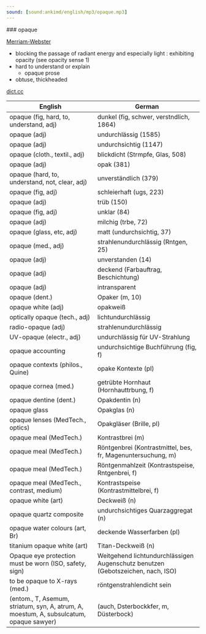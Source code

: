 ```yaml
---
sound: [sound:ankimd/english/mp3/opaque.mp3]
---
```


\### opaque

[Merriam-Webster](https://www.merriam-webster.com/dictionary/opaque)

- blocking the passage of radiant energy and especially light : exhibiting opacity (see opacity sense 1)
- hard to understand or explain
    - opaque prose
- obtuse, thickheaded

[dict.cc](https://www.dict.cc/opaque)

| English        | German       |
| -------------- | ------------ |
| opaque (fig, hard, to, understand, adj) | dunkel (fig, schwer, verstndlich, 1864) |
| opaque (adj) | undurchlässig (1585) |
| opaque (adj) | undurchsichtig (1147) |
| opaque (cloth., textil., adj) | blickdicht (Strmpfe, Glas, 508) |
| opaque (adj) | opak (381) |
| opaque (hard, to, understand, not, clear, adj) | unverständlich (379) |
| opaque (fig, adj) | schleierhaft (ugs, 223) |
| opaque (adj) | trüb (150) |
| opaque (fig, adj) | unklar (84) |
| opaque (adj) | milchig (trbe, 72) |
| opaque (glass, etc, adj) | matt (undurchsichtig, 37) |
| opaque (med., adj) | strahlenundurchlässig (Rntgen, 25) |
| opaque (adj) | unverstanden (14) |
| opaque (adj) | deckend (Farbauftrag, Beschichtung) |
| opaque (adj) | intransparent |
| opaque (dent.) | Opaker (m, 10) |
| opaque white (adj) | opakweiß |
| optically opaque (tech., adj) | lichtundurchlässig |
| radio-opaque (adj) | strahlenundurchlässig |
| UV-opaque (electr., adj) | undurchlässig für UV-Strahlung |
| opaque accounting | undurchsichtige Buchführung (fig, f) |
| opaque contexts (philos., Quine) | opake Kontexte (pl) |
| opaque cornea (med.) | getrübte Hornhaut (Hornhauttrbung, f) |
| opaque dentine (dent.) | Opakdentin (n) |
| opaque glass | Opakglas (n) |
| opaque lenses (MedTech., optics) | Opakgläser (Brille, pl) |
| opaque meal (MedTech.) | Kontrastbrei (m) |
| opaque meal (MedTech.) | Röntgenbrei (Kontrastmittel, bes, fr, Magenuntersuchung, m) |
| opaque meal (MedTech.) | Röntgenmahlzeit (Kontrastspeise, Rntgenbrei, f) |
| opaque meal (MedTech., contrast, medium) | Kontrastspeise (Kontrastmittelbrei, f) |
| opaque white (art) | Deckweiß (n) |
| opaque quartz composite | undurchsichtiges Quarzaggregat (n) |
| opaque water colours (art, Br) | deckende Wasserfarben (pl) |
| titanium opaque white (art) | Titan-Deckweiß (n) |
| Opaque eye protection must be worn (ISO, safety, sign) | Weitgehend lichtundurchlässigen Augenschutz benutzen (Gebotszeichen, nach, ISO) |
| to be opaque to X-rays (med.) | röntgenstrahlendicht sein |
|  (entom., T, Asemum, striatum, syn, A, atrum, A, moestum, A, subsulcatum, opaque sawyer) |  (auch, Dsterbockkfer, m, Düsterbock) |
